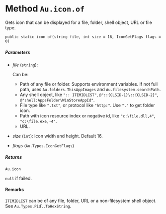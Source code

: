 # Method `Au.icon.of`

Gets icon that can be displayed for a file, folder, shell object, URL or file type.

```
public static icon of(string file, int size = 16, IconGetFlags flags = 0)
```

##### Parameters

- *file*  (`string`):

    Can be:

    - Path of any file or folder. Supports environment variables. If not full path, uses `Au.folders.ThisAppImages` and `Au.filesystem.searchPath`.
    - Any shell object, like `":: ITEMIDLIST"`, `@"::{CLSID-1}\::{CLSID-2}"`, `@"shell:AppsFolder\WinStoreAppId"`.
    - File type like `".txt"`, or protocol like `"http:"`. Use `"."` to get folder icon.
    - Path with icon resource index or negative id, like `"c:\file.dll,4"`, `"c:\file.exe,-4"`.
    - URL.
- *size*  (`int`):
    Icon width and height. Default 16.
- *flags*  (`Au.Types.IconGetFlags`)

##### Returns

`Au.icon`

`null` if failed.

#### Remarks

`ITEMIDLIST` can be of any file, folder, URL or a non-filesystem shell object. See `Au.Types.Pidl.ToHexString`.